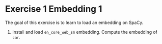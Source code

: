 # Exercise 1  Embedding 1

The goal of this exercise is to learn to load an embedding on SpaCy. 

1. Install and load `en_core_web_sm` embedding. Compute the embedding of `car`. 
